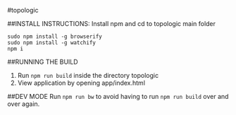 #topologic

##INSTALL INSTRUCTIONS:
Install npm and cd to topologic main folder
```
sudo npm install -g browserify
sudo npm install -g watchify
npm i
```

##RUNNING THE BUILD
1. Run `npm run build` inside the directory topologic
2. View application by opening app/index.html

##DEV MODE
Run `npm run bw` to avoid having to run `npm run build` over and over again.

